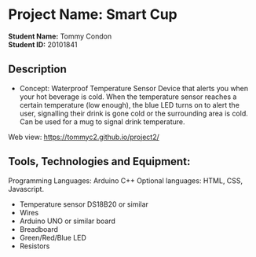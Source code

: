 # Project Name: Smart Cup

**Student Name:**  Tommy Condon \
**Student ID:**  20101841

## Description
 - Concept: Waterproof Temperature Sensor Device that alerts you when your hot beverage is cold. When the temperature sensor reaches a certain temperature (low enough), the blue LED turns on to alert the user, signalling their drink is gone cold or the surrounding area is cold. Can be used for a mug to signal drink temperature.

 Web view: https://tommyc2.github.io/project2/

## Tools, Technologies and Equipment:

 Programming Languages: Arduino C++
 Optional languages: HTML, CSS, Javascript.

 - Temperature sensor DS18B20 or similar
 - Wires
 - Arduino UNO or similar board
 - Breadboard
 - Green/Red/Blue LED
 - Resistors

